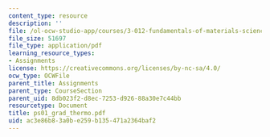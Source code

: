 ```yaml
---
content_type: resource
description: ''
file: /ol-ocw-studio-app/courses/3-012-fundamentals-of-materials-science-fall-2005/ac3e86b83a0be259b135471a2364baf2_ps01_grad_thermo.pdf
file_size: 51697
file_type: application/pdf
learning_resource_types:
- Assignments
license: https://creativecommons.org/licenses/by-nc-sa/4.0/
ocw_type: OCWFile
parent_title: Assignments
parent_type: CourseSection
parent_uid: 8db023f2-d8ec-7253-d926-88a30e7c44bb
resourcetype: Document
title: ps01_grad_thermo.pdf
uid: ac3e86b8-3a0b-e259-b135-471a2364baf2
---
```

